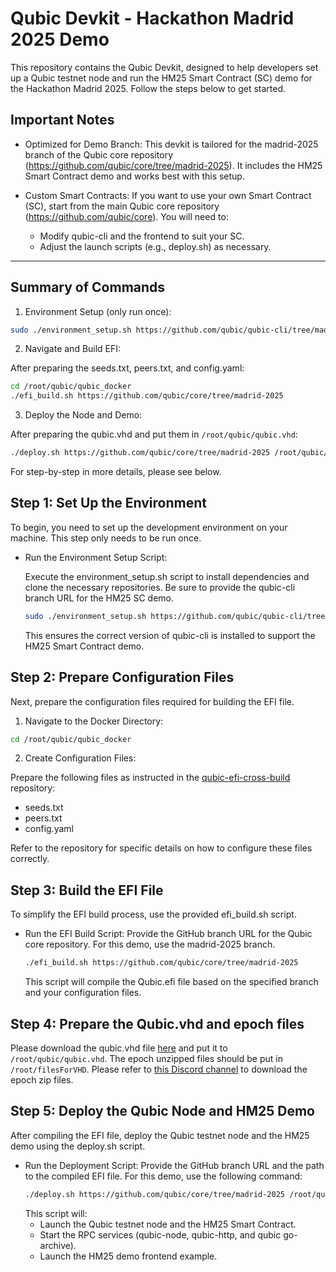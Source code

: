 # Qubic Devkit - Hackathon Madrid 2025 Demo

This repository contains the Qubic Devkit, designed to help developers set up a Qubic testnet node and run the HM25 Smart Contract (SC) demo for the Hackathon Madrid 2025. Follow the steps below to get started.

## Important Notes

* Optimized for Demo Branch:
  This devkit is tailored for the madrid-2025 branch of the Qubic core repository (https://github.com/qubic/core/tree/madrid-2025). It includes the HM25 Smart Contract demo and works best with this setup.

* Custom Smart Contracts:
  If you want to use your own Smart Contract (SC), start from the main Qubic core repository (https://github.com/qubic/core). You will need to:
  * Modify qubic-cli and the frontend to suit your SC.
  * Adjust the launch scripts (e.g., deploy.sh) as necessary.

---

## Summary of Commands

1. Environment Setup (only run once):
```bash
sudo ./environment_setup.sh https://github.com/qubic/qubic-cli/tree/madrid-2025
```
2. Navigate and Build EFI:
   
After preparing the seeds.txt, peers.txt, and config.yaml:
```bash
cd /root/qubic/qubic_docker
./efi_build.sh https://github.com/qubic/core/tree/madrid-2025
```
3. Deploy the Node and Demo:

After preparing the qubic.vhd and put them in `/root/qubic/qubic.vhd`:
```bash
./deploy.sh https://github.com/qubic/core/tree/madrid-2025 /root/qubic/qubic-efi-cross-build/Qubic.efi
```


For step-by-step in more details, please see below.

## Step 1: Set Up the Environment


To begin, you need to set up the development environment on your machine. This step only needs to be run once.

* Run the Environment Setup Script:

  Execute the environment_setup.sh script to install dependencies and clone the necessary repositories. Be sure to provide the qubic-cli branch URL for the HM25 SC demo.
  ```bash
  sudo ./environment_setup.sh https://github.com/qubic/qubic-cli/tree/madrid-2025
  ```

  This ensures the correct version of qubic-cli is installed to support the HM25 Smart Contract demo.

## Step 2: Prepare Configuration Files

Next, prepare the configuration files required for building the EFI file.

1. Navigate to the Docker Directory:

```bash
cd /root/qubic/qubic_docker
```

2. Create Configuration Files:

Prepare the following files as instructed in the [qubic-efi-cross-build](https://github.com/icyblob/qubic-efi-cross-build/tree/main) repository:
* seeds.txt
* peers.txt
* config.yaml

Refer to the repository for specific details on how to configure these files correctly.

## Step 3: Build the EFI File

To simplify the EFI build process, use the provided efi_build.sh script.
* Run the EFI Build Script:
  Provide the GitHub branch URL for the Qubic core repository. For this demo, use the madrid-2025 branch.

  ```bash
  ./efi_build.sh https://github.com/qubic/core/tree/madrid-2025
  ```

  This script will compile the Qubic.efi file based on the specified branch and your configuration files.

## Step 4: Prepare the Qubic.vhd and epoch files
Please download the qubic.vhd file [here](https://files.qubic.world/qubic-vde.zip) and put it to `/root/qubic/qubic.vhd`. The epoch unzipped files should be put in `/root/filesForVHD`. Please refer to [this Discord channel](https://discord.com/channels/768887649540243497/768890555564163092) to download the epoch zip files.

## Step 5: Deploy the Qubic Node and HM25 Demo
After compiling the EFI file, deploy the Qubic testnet node and the HM25 demo using the deploy.sh script.
* Run the Deployment Script:
  Provide the GitHub branch URL and the path to the compiled EFI file. For this demo, use the following command:
  ```bash
  ./deploy.sh https://github.com/qubic/core/tree/madrid-2025 /root/qubic/qubic-efi-cross-build/Qubic.efi
  ```
  This script will:
  * Launch the Qubic testnet node and the HM25 Smart Contract.
  * Start the RPC services (qubic-node, qubic-http, and qubic go-archive).
  * Launch the HM25 demo frontend example.
